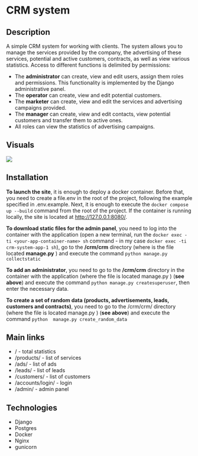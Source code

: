 # CRM system

## Description

A simple CRM system for working with clients. The system allows you to manage the services provided by the company, the advertising of these services, potential and active customers, contracts, as well as view various statistics. Access to different functions is delimited by permissions:

- The **administrator** can create, view and edit users, assign them roles and permissions. This functionality is implemented by the Django administrative panel.
- The **operator** can create, view and edit potential customers.
- The **marketer** can create, view and edit the services and advertising campaigns provided.
- The **manager** can create, view and edit contacts, view potential customers and transfer them to active ones.
- All roles can view the statistics of advertising campaigns.

## Visuals
![](demo.gif)

## Installation
**To launch the site**, it is enough to deploy a docker container. Before that, you need to create a file.env in the root of the project, following the example specified in .env.example. Next, it is enough to execute the ```docker compose up --build``` command from the root of the project. If the container is running locally, the site is located at http://127.0.0.1:8080/.

**To download static files for the admin panel**, you need to log into the container with the application (open a new terminal, run the ```docker exec -ti <your-app-container-name> sh``` command - in my case ```docker exec -ti crm-system-app-1 sh```), go to the **/crm/crm** directory (where is the file located **manage.py** ) and execute the command ```python manage.py collectstatic```

**To add an administrator**, you need to go to the **/crm/crm** directory in the container with the application (where the file is located manage.py ) (**see above**) and execute the command ```python manage.py createsuperuser```, then enter the necessary data.

**To create a set of random data (products, advertisements, leads, customers and contracts)**, you need to go to the /crm/crm/ directory (where the file is located manage.py ) (**see above**) and execute the command ```python  manage.py create_random_data```

## Main links

- / - total statistics
- /products/ - list of services
- /ads/ - list of ads
- /leads/ - list of leads
- /customers/ - list of customers
- /accounts/login/ - login
- /admin/ - admin panel

## Technologies

- Django
- Postgres
- Docker
- Nginx
- gunicorn
